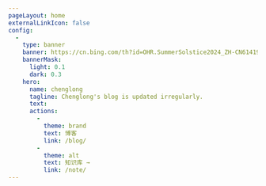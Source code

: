 ```yaml
---
pageLayout: home
externalLinkIcon: false
config:
  -
    type: banner
    banner: https://cn.bing.com/th?id=OHR.SummerSolstice2024_ZH-CN6141918663_UHD.jpg&pid=hp&w=1920
    bannerMask:
      light: 0.1
      dark: 0.3
    hero:
      name: chenglong
      tagline: Chenglong's blog is updated irregularly.
      text: 
      actions:
        -
          theme: brand
          text: 博客
          link: /blog/
        -
          theme: alt
          text: 知识库 →
          link: /note/
---
```

